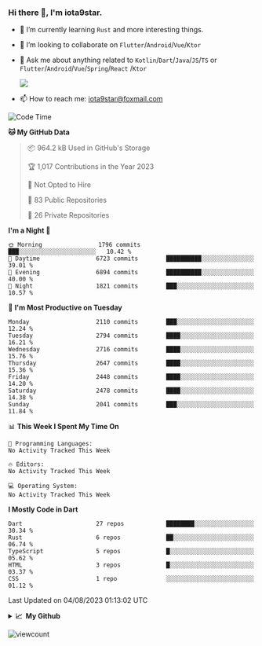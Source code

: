 ### Hi there 👋, I'm iota9star.

- 🌱 I’m currently learning `Rust` and more interesting things.
- 👯 I’m looking to collaborate on `Flutter`/`Android`/`Vue`/`Ktor`
- 💬 Ask me about anything related to `Kotlin`/`Dart`/`Java`/`JS`/`TS` or `Flutter`/`Android`/`Vue`/`Spring`/`React`
  /`Ktor`
  
  ![](https://github-readme-stats.vercel.app/api/top-langs?username=iota9star&show_icons=true&locale=en&layout=compact)
  
- 📫 How to reach me: [iota9star@foxmail.com](iota9star@foxmail.com)


<!--START_SECTION:waka-->
![Code Time](http://img.shields.io/badge/Code%20Time-3%2C090%20hrs%2054%20mins-blue)

**🐱 My GitHub Data** 

> 📦 964.2 kB Used in GitHub's Storage 
 > 
> 🏆 1,017 Contributions in the Year 2023
 > 
> 🚫 Not Opted to Hire
 > 
> 📜 83 Public Repositories 
 > 
> 🔑 26 Private Repositories 
 > 
**I'm a Night 🦉** 

```text
🌞 Morning                1796 commits        ███░░░░░░░░░░░░░░░░░░░░░░   10.42 % 
🌆 Daytime                6723 commits        ██████████░░░░░░░░░░░░░░░   39.01 % 
🌃 Evening                6894 commits        ██████████░░░░░░░░░░░░░░░   40.00 % 
🌙 Night                  1821 commits        ███░░░░░░░░░░░░░░░░░░░░░░   10.57 % 
```
📅 **I'm Most Productive on Tuesday** 

```text
Monday                   2110 commits        ███░░░░░░░░░░░░░░░░░░░░░░   12.24 % 
Tuesday                  2794 commits        ████░░░░░░░░░░░░░░░░░░░░░   16.21 % 
Wednesday                2716 commits        ████░░░░░░░░░░░░░░░░░░░░░   15.76 % 
Thursday                 2647 commits        ████░░░░░░░░░░░░░░░░░░░░░   15.36 % 
Friday                   2448 commits        ████░░░░░░░░░░░░░░░░░░░░░   14.20 % 
Saturday                 2478 commits        ████░░░░░░░░░░░░░░░░░░░░░   14.38 % 
Sunday                   2041 commits        ███░░░░░░░░░░░░░░░░░░░░░░   11.84 % 
```


📊 **This Week I Spent My Time On** 

```text
💬 Programming Languages: 
No Activity Tracked This Week

🔥 Editors: 
No Activity Tracked This Week

💻 Operating System: 
No Activity Tracked This Week
```

**I Mostly Code in Dart** 

```text
Dart                     27 repos            ████████░░░░░░░░░░░░░░░░░   30.34 % 
Rust                     6 repos             ██░░░░░░░░░░░░░░░░░░░░░░░   06.74 % 
TypeScript               5 repos             █░░░░░░░░░░░░░░░░░░░░░░░░   05.62 % 
HTML                     3 repos             █░░░░░░░░░░░░░░░░░░░░░░░░   03.37 % 
CSS                      1 repo              ░░░░░░░░░░░░░░░░░░░░░░░░░   01.12 % 
```




 Last Updated on 04/08/2023 01:13:02 UTC
<!--END_SECTION:waka-->

<details>
  <summary><b>📈&nbsp;&nbsp;My Github</b></summary>
  <br>
  <img src='https://github-profile-trophy.vercel.app/?username=iota9star'>
  <img src='https://bad-apple-github-readme.vercel.app/api?show_bg=1&username=iota9star&hide_title=true'>
  <img src='http://cr-skills-chart-widget.azurewebsites.net/api/api?username=iota9star'>
  <img src='https://github-readme-stats.vercel.app/api/wakatime?username=iota9star&layout=compact'>
</details>


![viewcount](https://count.getloli.com/get/@iota9star?theme=rule34)
